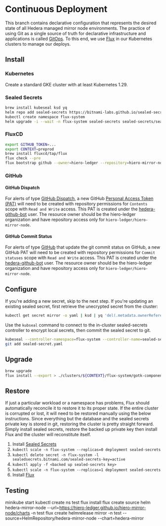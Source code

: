 # Continuous Deployment

This branch contains declarative configuration that represents the desired state of all Hedera managed mirror node environments.
The practice of using Git as a single source of truth for declarative infrastructure and applications is called [GitOps](https://www.gitops.tech).
To this end, we use [Flux](https://fluxcd.io) in our Kubernetes clusters to manage our deploys.

## Install

### Kubernetes

Create a standard GKE cluster with at least Kubernetes 1.29.

### Sealed Secrets

```bash
brew install kubeseal ksd yq
helm repo add sealed-secrets https://bitnami-labs.github.io/sealed-secrets
kubectl create namespace flux-system
helm upgrade -i --wait -n flux-system sealed-secrets sealed-secrets/sealed-secrets --set keyrenewperiod=0s
```

### FluxCD

```bash
export GITHUB_TOKEN=...
export CONTEXT=preprod
brew install fluxcd/tap/flux
flux check --pre
flux bootstrap github --owner=hiero-ledger --repository=hiero-mirror-node --branch=deploy --team=hiero-mirror-node-committers --context="${CONTEXT}" --path="clusters/${CONTEXT}" --private=false --interval=1m
```

### GitHub

#### GitHub Dispatch

For alerts of type [GitHub Dispatch](https://fluxcd.io/flux/components/notification/providers/#github-dispatch), a new GitHub
[Personal Access Token (PAT)](https://github.com/settings/personal-access-tokens/new) will need to be created with repository
permissions for `Contents` scope with `Read and Write` access. This PAT is created under the
[hedera-github-bot](https://github.com/hedera-github-bot) user. The resource owner should be the hiero-ledger organization and
have repository access only for `hiero-ledger/hiero-mirror-node`.

#### GitHub Commit Status

For alerts of type [GitHub](https://fluxcd.io/flux/components/notification/providers/#git-commit-status-updates) that
update the git commit status on GitHub, a new GitHub PAT will need to be created with repository permissions for
`Commit statuses` scope with `Read and Write` access. This PAT is created under the
[hedera-github-bot](https://github.com/hedera-github-bot) user. The resource owner should be the hiero-ledger 
organization and have repository access only for `hiero-ledger/hiero-mirror-node`.

## Configure

If you're adding a new secret, skip to the next step. If you're updating an existing sealed secret, first retrieve the unecrypted secret from the cluster:

```bash
kubectl get secret mirror -o yaml | ksd | yq 'del(.metadata.ownerReferences, .metadata.resourceVersion, .metadata.uid, .metadata.creationTimestamp)' > secret.yaml
```

Use the `kubseal` command to connect to the in-cluster sealed-secrets controller to encrypt local secrets, then commit the sealed secret to git.

```bash
kubeseal --controller-namespace=flux-system --controller-name=sealed-secrets -o yaml <secret.yaml >sealed-secret.yaml
git add sealed-secret.yaml
```

## Upgrade

```bash
brew upgrade
flux install --export > ./clusters/${CONTEXT}/flux-system/gotk-components.yaml
```

## Restore

If just a particular workload or a namespace has problems, Flux should automatically reconcile it to restore it to its proper state.
If the entire cluster is corrupted or lost, it will need to be restored manually using the below instructions.
Since everything but the database and the sealed secrets private key is stored in git, restoring the cluster is pretty straight forward.
Simply install sealed secrets, restore the backed up private key then install Flux and the cluster will reconstitute itself.

1. Install [Sealed Secrets](#sealed-secrets)
2. `kubectl scale -n flux-system --replicas=0 deployment sealed-secrets`
3. `kubectl delete secret -n flux-system -l sealedsecrets.bitnami.com/sealed-secrets-key=active`
4. `kubectl apply -f <backed up sealed-secrets key>`
5. `kubectl scale -n flux-system --replicas=1 deployment sealed-secrets`
6. Install [Flux](#flux-v2)

## Testing

minikube start
kubectl create ns test
flux install
flux create source helm hedera-mirror-node --url=https://hiero-ledger.github.io/hiero-mirror-node/charts -n test
flux create helmrelease mirror -n test --source=HelmRepository/hedera-mirror-node --chart=hedera-mirror

